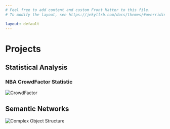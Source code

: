 ```yaml
---
# Feel free to add content and custom Front Matter to this file.
# To modify the layout, see https://jekyllrb.com/docs/themes/#overriding-theme-defaults

layout: default
---
```

# Projects
## Statistical Analysis
### NBA CrowdFactor Statistic
![CrowdFactor](/assets/crowdFactor_blocks_stls.png)
## Semantic Networks
![Complex Object Structure](/assets/complex_object.png)